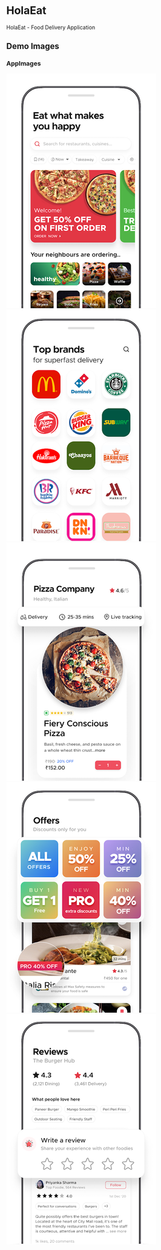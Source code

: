 # HolaEat
HolaEat - Food Delivery Application

## Demo Images
### AppImages
 ![HolaEat - AppImages](https://github.com/Pranavjain23/HolaEat/raw/master/images/1.png)
 ![](https://github.com/Pranavjain23/HolaEat/raw/master/images/2.png)
 ![](https://github.com/Pranavjain23/HolaEat/raw/master/images/3.png)
 ![](https://github.com/Pranavjain23/HolaEat/raw/master/images/4.png)
 ![](https://github.com/Pranavjain23/HolaEat/raw/master/images/5.png)
 
